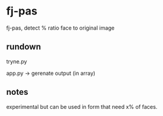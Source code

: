 # fj-pas

fj-pas, detect % ratio face to original image

## rundown

tryne.py

[](https://github.com/gfjaru/fj-pas/raw/master/rundown.png)

app.py -> gerenate output (in array)

## notes

experimental but can be used in form that need x% of faces.
